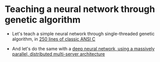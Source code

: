 # Teaching a neural network through genetic algorithm

 * Let's teach a simple neural network through single-threaded genetic algorithm, in [250 lines of classic ANSI C](https://github.com/szoftveres/ai_ml/tree/main/small)

 * And let's do the same with a [deep neural network, using a massively parallel, distributed multi-server architecture](https://github.com/szoftveres/ai_ml/tree/main/big)
